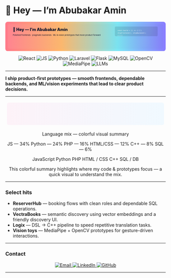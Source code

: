 # 👋 Hey — I’m Abubakar Amin

<!-- Big colorful header banner -->
<div align="center">
<svg width="100%" height="220" viewBox="0 0 1200 220" preserveAspectRatio="none" xmlns="http://www.w3.org/2000/svg" role="img" aria-label="Abubakar Amin colorful header">
  <defs>
    <linearGradient id="gradA" x1="0" x2="1">
      <stop offset="0" stop-color="#FF7A8A"/>
      <stop offset="0.35" stop-color="#FFB86B"/>
      <stop offset="0.7" stop-color="#7CE7F5"/>
      <stop offset="1" stop-color="#8A7CFF"/>
    </linearGradient>
    <linearGradient id="gradB" x1="0" x2="1">
      <stop offset="0" stop-color="#ffffff" stop-opacity="0.06"/>
      <stop offset="1" stop-color="#000000" stop-opacity="0.02"/>
    </linearGradient>
    <filter id="soft" x="-40%" y="-40%" width="180%" height="180%">
      <feGaussianBlur stdDeviation="28"/>
    </filter>
  </defs>

  <!-- background rounded card -->
  <rect width="1200" height="220" rx="18" fill="url(#gradA)"/>
  <rect x="18" y="18" width="1164" height="184" rx="14" fill="url(#gradB)"/>

  <!-- name + subtitle -->
  <g transform="translate(56,56)">
    <text x="0" y="14" font-family="Inter, Roboto, Arial" font-size="30" fill="#06102a" font-weight="800">👋 Hey — I’m <tspan fill="#06102a">Abubakar Amin</tspan></text>
    <text x="0" y="48" font-family="Inter, Roboto, Arial" font-size="15" fill="#07102b" opacity="0.95">
      Polished frontends · pragmatic backends · ML & vision prototypes that move product forward
    </text>
  </g>

  <!-- decorative blurred blobs -->
  <g filter="url(#soft)">
    <circle cx="1080" cy="40" r="36" fill="#FFFFFF" opacity="0.06"/>
    <circle cx="1040" cy="150" r="28" fill="#FFFFFF" opacity="0.05"/>
    <circle cx="120" cy="160" r="18" fill="#FFFFFF" opacity="0.05"/>
  </g>

  <!-- code-like accent box -->
  <rect x="820" y="36" width="320" height="72" rx="8" fill="#0b1220" opacity="0.12"/>
  <g transform="translate(840,56)">
    <text x="0" y="14" font-family="Source Code Pro, monospace" font-size="12" fill="#fff" opacity="0.95">const build = () =&gt; {'{'}</text>
    <text x="0" y="32" font-family="Source Code Pro, monospace" font-size="12" fill="#fff" opacity="0.9">  shipFrontend(); shipBackend();</text>
    <text x="0" y="50" font-family="Source Code Pro, monospace" font-size="12" fill="#fff" opacity="0.9">{'}'}</text>
  </g>
</svg>
</div>

<!-- single neat badges row -->
<p align="center">
  <img alt="React" src="https://img.shields.io/badge/React-React-61DAFB?style=for-the-badge&logo=react&logoColor=black"/>
  <img alt="JS" src="https://img.shields.io/badge/JavaScript-JS-F7DF1E?style=for-the-badge&logo=javascript&logoColor=black"/>
  <img alt="Python" src="https://img.shields.io/badge/Python-Python-3776AB?style=for-the-badge&logo=python&logoColor=white"/>
  <img alt="Laravel" src="https://img.shields.io/badge/Laravel-Laravel-FF2D20?style=for-the-badge&logo=laravel&logoColor=white"/>
  <img alt="Flask" src="https://img.shields.io/badge/Flask-Server-000000?style=for-the-badge&logo=flask&logoColor=white"/>
  <img alt="MySQL" src="https://img.shields.io/badge/MySQL-MySQL-00758F?style=for-the-badge&logo=mysql&logoColor=white"/>
  <img alt="OpenCV" src="https://img.shields.io/badge/OpenCV-Computer_Vision-000000?style=for-the-badge&logo=opencv&logoColor=white"/>
  <img alt="MediaPipe" src="https://img.shields.io/badge/MediaPipe-Gestures-3A3A3A?style=for-the-badge"/>
  <img alt="LLMs" src="https://img.shields.io/badge/LLMs-Experiments-FF7A00?style=for-the-badge"/>
</p>

---

**I ship product-first prototypes — smooth frontends, dependable backends, and ML/vision experiments that lead to clear product decisions.**

---

<!-- Colorful stacked language bar WITH patterned background for pop -->
<div align="center">
<svg width="100%" height="160" viewBox="0 0 1000 160" xmlns="http://www.w3.org/2000/svg" role="img" aria-label="Language usage colorful bar">
  <defs>
    <linearGradient id="bgG" x1="0" x2="1">
      <stop offset="0" stop-color="#FDF2F8"/>
      <stop offset="1" stop-color="#F0F9FF"/>
    </linearGradient>
    <pattern id="dots" x="0" y="0" width="12" height="12" patternUnits="userSpaceOnUse">
      <circle cx="2" cy="2" r="1.5" fill="#ffffff" opacity="0.06"/>
    </pattern>
    <filter id="cardBlur">
      <feGaussianBlur stdDeviation="10"/>
    </filter>
  </defs>

  <!-- card -->
  <rect x="10" y="10" rx="12" width="980" height="140" fill="url(#bgG)" stroke-opacity="0.06"/>
  <rect x="10" y="10" rx="12" width="980" height="140" fill="url(#dots)" opacity="0.6"/>

  <!-- title -->
  <text x="36" y="40" font-family="Inter, Roboto, Arial" font-size="16" fill="#0f172a" font-weight="700">Language mix — colorful visual summary</text>

  <!-- stacked bar background -->
  <rect x="36" y="64" width="928" height="26" rx="13" fill="#eef2ff"/>

  <!-- segments (JS 34%, Python 24%, PHP 16%, HTML/CSS 12%, C++ 8%, SQL 6%) -->
  <!-- widths scaled to 928px total -->
  <!-- JS 34% -> 315px -->
  <rect x="36" y="64" width="315" height="26" rx="13" fill="#FFD166"/>
  <!-- Python 24% -> 223px -->
  <rect x="351" y="64" width="223" height="26" rx="0" fill="#4F46E5"/>
  <!-- PHP 16% -> 149px -->
  <rect x="574" y="64" width="149" height="26" rx="0" fill="#FF6B6B"/>
  <!-- HTML/CSS 12% -> 111px -->
  <rect x="723" y="64" width="111" height="26" rx="0" fill="#06B6D4"/>
  <!-- C++ 8% -> 74px -->
  <rect x="834" y="64" width="74" height="26" rx="0" fill="#0077B6"/>
  <!-- SQL 6% -> 56px -->
  <rect x="908" y="64" width="56" height="26" rx="0" fill="#00A86B"/>

  <!-- percentage labels (contrasting where needed) -->
  <text x="194" y="82" font-family="Inter, Roboto, Arial" font-size="12" font-weight="700" fill="#071124">JS — 34%</text>
  <text x="462" y="82" font-family="Inter, Roboto, Arial" font-size="12" font-weight="700" fill="#fff">Python — 24%</text>
  <text x="649" y="82" font-family="Inter, Roboto, Arial" font-size="12" font-weight="700" fill="#fff">PHP — 16%</text>
  <text x="776" y="82" font-family="Inter, Roboto, Arial" font-size="12" font-weight="700" fill="#071124">HTML/CSS — 12%</text>
  <text x="871" y="82" font-family="Inter, Roboto, Arial" font-size="12" font-weight="700" fill="#fff">C++ — 8%</text>
  <text x="936" y="82" font-family="Inter, Roboto, Arial" font-size="12" font-weight="700" fill="#fff">SQL — 6%</text>

  <!-- mini-legend chips -->
  <g transform="translate(36,104)">
    <rect x="0" y="0" width="12" height="12" rx="2" fill="#FFD166"/><text x="20" y="10" font-family="Inter, Roboto, Arial" font-size="12" fill="#0f172a">JavaScript</text>
    <rect x="130" y="0" width="12" height="12" rx="2" fill="#4F46E5"/><text x="152" y="10" font-family="Inter, Roboto, Arial" font-size="12" fill="#0f172a">Python</text>
    <rect x="260" y="0" width="12" height="12" rx="2" fill="#FF6B6B"/><text x="282" y="10" font-family="Inter, Roboto, Arial" font-size="12" fill="#0f172a">PHP</text>
    <rect x="360" y="0" width="12" height="12" rx="2" fill="#06B6D4"/><text x="384" y="10" font-family="Inter, Roboto, Arial" font-size="12" fill="#0f172a">HTML / CSS</text>
    <rect x="540" y="0" width="12" height="12" rx="2" fill="#0077B6"/><text x="564" y="10" font-family="Inter, Roboto, Arial" font-size="12" fill="#0f172a">C++</text>
    <rect x="650" y="0" width="12" height="12" rx="2" fill="#00A86B"/><text x="674" y="10" font-family="Inter, Roboto, Arial" font-size="12" fill="#0f172a">SQL / DB</text>
  </g>

  <!-- footnote -->
  <text x="36" y="140" font-family="Inter, Roboto, Arial" font-size="11" fill="#475569">This colorful summary highlights where my code & prototypes focus — a quick visual to understand the mix.</text>
</svg>
</div>

---

### Select hits
- **ReserverHub** — booking flows with clean roles and dependable SQL operations.  
- **VectraBooks** — semantic discovery using vector embeddings and a friendly discovery UI.  
- **Logix** — DSL → C++ pipeline to speed repetitive translation tasks.  
- **Vision toys** — MediaPipe + OpenCV prototypes for gesture-driven interactions.

---

### Contact
<p align="center">
  <a href="mailto:abubakaramin100@gmail.com?subject=Quick%20collab%20idea">
    <img alt="Email" src="https://img.shields.io/badge/Email-%20abubakaramin100@gmail.com-cc0000?style=for-the-badge&logo=gmail&logoColor=white"/>
  </a>
  <a href="https://www.linkedin.com/in/developer-abubakar-amin/">
    <img alt="LinkedIn" src="https://img.shields.io/badge/LinkedIn-Connect-0A66C2?style=for-the-badge&logo=linkedin&logoColor=white"/>
  </a>
  <a href="https://github.com/AbubakarAmin">
    <img alt="GitHub" src="https://img.shields.io/badge/GitHub-Explore-181717?style=for-the-badge&logo=github&logoColor=white"/>
  </a>
</p>

---


